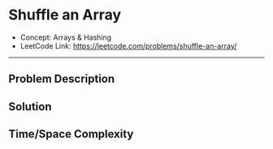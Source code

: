 # Shuffle an Array

- Concept: Arrays & Hashing
- LeetCode Link: https://leetcode.com/problems/shuffle-an-array/

---

## Problem Description

## Solution

## Time/Space Complexity

